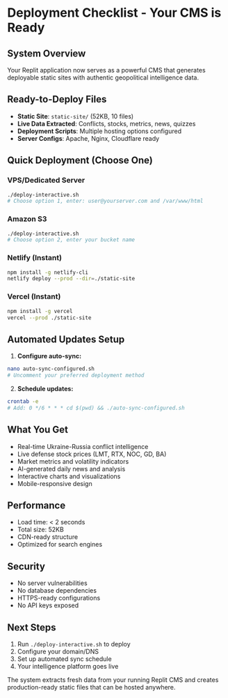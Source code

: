 # Deployment Checklist - Your CMS is Ready

## System Overview
Your Replit application now serves as a powerful CMS that generates deployable static sites with authentic geopolitical intelligence data.

## Ready-to-Deploy Files
- **Static Site**: `static-site/` (52KB, 10 files)
- **Live Data Extracted**: Conflicts, stocks, metrics, news, quizzes
- **Deployment Scripts**: Multiple hosting options configured
- **Server Configs**: Apache, Nginx, Cloudflare ready

## Quick Deployment (Choose One)

### VPS/Dedicated Server
```bash
./deploy-interactive.sh
# Choose option 1, enter: user@yourserver.com and /var/www/html
```

### Amazon S3
```bash
./deploy-interactive.sh
# Choose option 2, enter your bucket name
```

### Netlify (Instant)
```bash
npm install -g netlify-cli
netlify deploy --prod --dir=./static-site
```

### Vercel (Instant)
```bash
npm install -g vercel
vercel --prod ./static-site
```

## Automated Updates Setup

1. **Configure auto-sync:**
```bash
nano auto-sync-configured.sh
# Uncomment your preferred deployment method
```

2. **Schedule updates:**
```bash
crontab -e
# Add: 0 */6 * * * cd $(pwd) && ./auto-sync-configured.sh
```

## What You Get
- Real-time Ukraine-Russia conflict intelligence
- Live defense stock prices (LMT, RTX, NOC, GD, BA)
- Market metrics and volatility indicators
- AI-generated daily news and analysis
- Interactive charts and visualizations
- Mobile-responsive design

## Performance
- Load time: < 2 seconds
- Total size: 52KB
- CDN-ready structure
- Optimized for search engines

## Security
- No server vulnerabilities
- No database dependencies
- HTTPS-ready configurations
- No API keys exposed

## Next Steps
1. Run `./deploy-interactive.sh` to deploy
2. Configure your domain/DNS
3. Set up automated sync schedule
4. Your intelligence platform goes live

The system extracts fresh data from your running Replit CMS and creates production-ready static files that can be hosted anywhere.